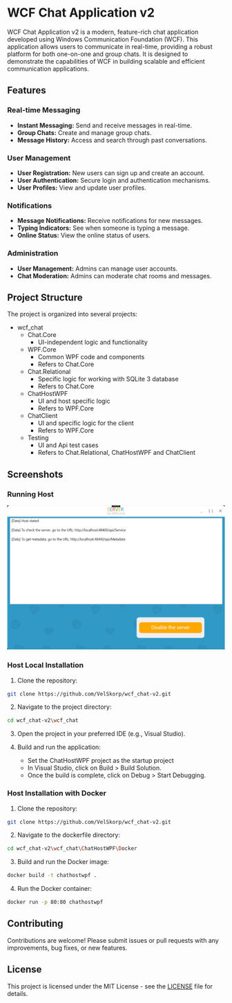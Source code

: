 # WCF Chat Application v2

WCF Chat Application v2 is a modern, feature-rich chat application developed using Windows Communication Foundation (WCF). This application allows users to communicate in real-time, providing a robust platform for both one-on-one and group chats. It is designed to demonstrate the capabilities of WCF in building scalable and efficient communication applications.

## Features

### Real-time Messaging
- **Instant Messaging:** Send and receive messages in real-time.
- **Group Chats:** Create and manage group chats.
- **Message History:** Access and search through past conversations.

### User Management
- **User Registration:** New users can sign up and create an account.
- **User Authentication:** Secure login and authentication mechanisms.
- **User Profiles:** View and update user profiles.

### Notifications
- **Message Notifications:** Receive notifications for new messages.
- **Typing Indicators:** See when someone is typing a message.
- **Online Status:** View the online status of users.

### Administration
- **User Management:** Admins can manage user accounts.
- **Chat Moderation:** Admins can moderate chat rooms and messages.

## Project Structure

The project is organized into several projects:

- wcf_chat
  - Chat.Core
	- UI-independent logic and functionality
  - WPF.Core
	- Common WPF code and components
	- Refers to Chat.Core
  - Chat.Relational
	- Specific logic for working with SQLite 3 database 
	- Refers to Chat.Core
  - ChatHostWPF
	- UI and host specific logic
	- Refers to WPF.Core
  - ChatClient
	- UI and specific logic for the client
	- Refers to WPF.Core
  - Testing
	- UI and Api test cases
	- Refers to Chat.Relational, ChatHostWPF and ChatClient

## Screenshots

### Running Host
![RunningHost](Screenshots/RunningHost.png)

### Host Local Installation

1. Clone the repository:

```bash
git clone https://github.com/VelSkorp/wcf_chat-v2.git
```

2. Navigate to the project directory:

```bash
cd wcf_chat-v2\wcf_chat
```

3. Open the project in your preferred IDE (e.g., Visual Studio).

4. Build and run the application:
	- Set the ChatHostWPF project as the startup project
	- In Visual Studio, click on Build > Build Solution.
	- Once the build is complete, click on Debug > Start Debugging.

### Host Installation with Docker

1. Clone the repository:

```bash
git clone https://github.com/VelSkorp/wcf_chat-v2.git
```

2. Navigate to the dockerfile directory:

```bash
cd wcf_chat-v2\wcf_chat\ChatHostWPF\Docker
```

3. Build and run the Docker image:

```bash
docker build -t chathostwpf .
```

4. Run the Docker container:

```bash
docker run -p 80:80 chathostwpf
```

## Contributing

Contributions are welcome! Please submit issues or pull requests with any improvements, bug fixes, or new features.

## License

This project is licensed under the MIT License - see the [LICENSE](LICENSE) file for details.